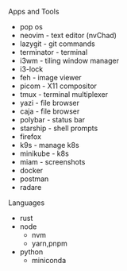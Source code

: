 Apps and Tools

- pop os
- neovim - text editor (nvChad)
- lazygit - git commands
- terminator - terminal
- i3wm - tiling window manager
- i3-lock
- feh - image viewer
- picom - X11 compositor
- tmux - terminal multiplexer
- yazi - file browser
- caja - file browser
- polybar - status bar
- starship - shell prompts
- firefox
- k9s - manage k8s
- minikube - k8s
- miam - screenshots
- docker
- postman
- radare



Languages

- rust 
- node
    - nvm
    - yarn,pnpm
- python
    - miniconda



